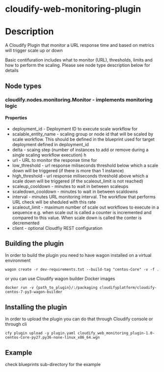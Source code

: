 cloudify-web-monitoring-plugin
===================


# Description

A Cloudify Plugin that monitor a URL response time and based on metrics will trigger scale up or down

Basic contifuration includes what to monitor (URL), thresholds, limits and how to perform the scaling. Please see node type description below for details

## Node types

### cloudify.nodes.monitoring.Monitor - implements monitoring logic
#### Properties
- deployment_id - Deployment ID to execute scale workflow for
- scalable_entity_name - scaling group or node id that will be scaled by scale workflow. This should be defined in the blueprint used for target deployment defined in deployment_id
- delta - scaing step (number of instances to add or remove during a single scaling workflow execution)
h
- url - URL to monitor the response time for
- low_threshold - url response miliseconds threshold below which a scale down will be triggered (if there is more than 1 instance)
- high_threshold - url response miliseconds threshold above which a scale down will be triggered (if the scaleout_limit is not reached)
- scaleup_cooldown - minutes to wait in between scaleups
- scaledown_cooldown - minutes to wait in between scaldowns
- interval - minutes URL monitoring interval. The workflow that performs URL check will be sheduled with this rate
- scaleout_limit - maximum number of scale out workflows to execute in a sequence e.g. when scale out is called a counter is incremented and compared to this value. When scale down is called the conter is decremented
- client - optional Cloudfiy REST configuration

## Building the plugin

In order to build the plugin you need to have wagon installed on a virtual environment

```
wagon create -r dev-requirements.txt --build-tag "centos-Core" -v -f .
```

or you can use Cloudify wagon builder Docker images

```
docker run -v {path_to_plugin}/:/packaging cloudifyplatform/cloudify-centos-7-py3-wagon-builder
```


## Installing the plugin

In order to upload the plugin you can do that through Cloudify console or through cli

```
cfy plugin upload -y plugin.yaml cloudify_web_monitoring_plugin-1.0-centos-Core-py27.py36-none-linux_x86_64.wgn
```

## Example

check blueprints sub-directory for the example
